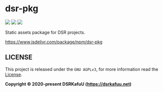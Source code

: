 # dsr-pkg

![](https://img.shields.io/npm/v/dsr-pkg)
![](https://img.shields.io/github/license/dsrkafuu/dsr-pkg)
![](https://img.shields.io/jsdelivr/npm/hm/dsr-pkg)

Static assets package for DSR projects.

https://www.jsdelivr.com/package/npm/dsr-pkg

## LICENSE

This project is released under the `GNU AGPLv3`, for more information read the [License](https://github.com/dsrkafuu/dsr-pkg/blob/main/LICENSE).

**Copyright © 2020-present DSRKafuU (<https://dsrkafuu.net>)**
